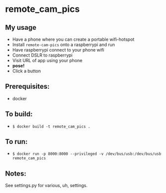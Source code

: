 remote_cam_pics
==============

My usage
--------
* Have a phone where you can create a portable wifi-hotspot
* Install `remote-cam-pics` onto a raspberrypi and run
* Have raspberrypi connect to your phone wifi
* Connect DSLR to raspberrypi
* Visit URL of app using your phone
* **pose!**
* Click a button

Prerequisites:
-------------
  * docker


To build:
---------
* `$ docker build -t remote_cam_pics .`


To run:
-------
* `$ docker run -p 8000:8000 --privileged -v /dev/bus/usb:/dev/bus/usb remote_cam_pics`

Notes:
------
See settings.py for various, uh, settings.
